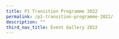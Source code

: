 ```yaml
---
title: P1 Transition Programme 2022
permalink: /p1-transition-programme-2022/
description: ""
third_nav_title: Event Gallery 2022
---
```

